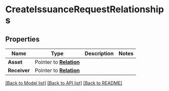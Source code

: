 # CreateIssuanceRequestRelationships

## Properties
Name | Type | Description | Notes
------------ | ------------- | ------------- | -------------
**Asset** | Pointer to [**Relation**](Relation.md) |  | 
**Receiver** | Pointer to [**Relation**](Relation.md) |  | 

[[Back to Model list]](../README.md#documentation-for-models) [[Back to API list]](../README.md#documentation-for-api-endpoints) [[Back to README]](../README.md)


